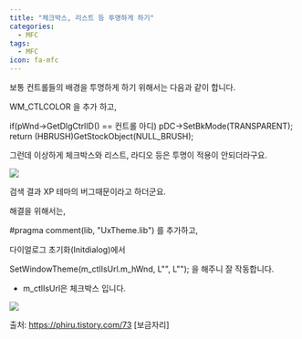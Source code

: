 ```yaml
---
title: "체크박스, 리스트 등 투명하게 하기"
categories:
  - MFC
tags:
  - MFC
icon: fa-mfc
---
```


보통 컨트롤들의 배경을 투명하게 하기 위해서는 다음과 같이 합니다.

WM_CTLCOLOR 을 추가 하고,

if(pWnd->GetDlgCtrlID() == 컨트롤 아디)
pDC->SetBkMode(TRANSPARENT);
return (HBRUSH)GetStockObject(NULL_BRUSH);

그런데 이상하게 체크박스와 리스트, 라디오 등은 투명이 적용이 안되더라구요.

![](https://t1.daumcdn.net/cfile/tistory/1567E7344F02647337)

검색 결과 XP 테마의 버그때문이라고 하더군요.

해결을 위해서는,

#pragma comment(lib, "UxTheme.lib") 를 추가하고,

다이얼로그 초기화(Initdialog)에서

SetWindowTheme(m_ctlIsUrl.m_hWnd, L"", L""); 을 해주니 잘 작동합니다.

* m_ctlIsUrl은 체크박스 입니다.


![](https://t1.daumcdn.net/cfile/tistory/1667E7344F02647338)

출처: https://phiru.tistory.com/73 [보금자리]